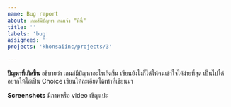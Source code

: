 ```yaml
---
name: Bug report
about: เกมส์มีปัญหา กดแจ้ง "ที่นี่"
title: ''
labels: 'bug'
assignees: ''
projects: 'khonsaiinc/projects/3'

---
```


**ปัญหาที่เกิดขึ้น**
อธิบายว่า เกมส์มีปัญหาอะไรเกิดขึ้น เขียนยังไงก็ได้ให้คนเข้าใจได้ง่ายที่สุด เป็นไปได้อยากให้ไล่เป็น Choice เขียนให้ละเอียดได้เท่าที่เขียนมา

**Screenshots**
มีภาพหรือ video เชิญแปะ